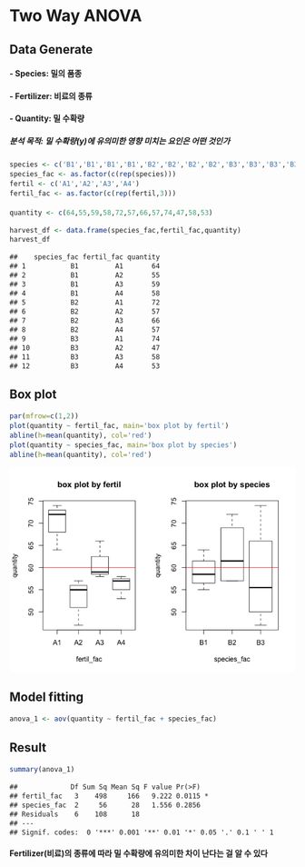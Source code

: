 Two Way ANOVA
================

Data Generate
-------------

#### - Species: 밀의 품종

#### - Fertilizer: 비료의 종류

#### - Quantity: 밀 수확량

##### 분석 목적: 밀 수확량(y)에 유의미한 영향 미치는 요인은 어떤 것인가

``` r
species <- c('B1','B1','B1','B1','B2','B2','B2','B2','B3','B3','B3','B3')
species_fac <- as.factor(c(rep(species))) 
fertil <- c('A1','A2','A3','A4')
fertil_fac <- as.factor(c(rep(fertil,3)))

quantity <- c(64,55,59,58,72,57,66,57,74,47,58,53)
```

``` r
harvest_df <- data.frame(species_fac,fertil_fac,quantity)
harvest_df
```

    ##    species_fac fertil_fac quantity
    ## 1           B1         A1       64
    ## 2           B1         A2       55
    ## 3           B1         A3       59
    ## 4           B1         A4       58
    ## 5           B2         A1       72
    ## 6           B2         A2       57
    ## 7           B2         A3       66
    ## 8           B2         A4       57
    ## 9           B3         A1       74
    ## 10          B3         A2       47
    ## 11          B3         A3       58
    ## 12          B3         A4       53

Box plot
--------

``` r
par(mfrow=c(1,2))
plot(quantity ~ fertil_fac, main='box plot by fertil')
abline(h=mean(quantity), col='red')
plot(quantity ~ species_fac, main='box plot by species')
abline(h=mean(quantity), col='red')
```

![](ANOVA_files/figure-markdown_github/unnamed-chunk-3-1.png)

Model fitting
-------------

``` r
anova_1 <- aov(quantity ~ fertil_fac + species_fac)
```

Result
------

``` r
summary(anova_1)
```

    ##             Df Sum Sq Mean Sq F value Pr(>F)  
    ## fertil_fac   3    498     166   9.222 0.0115 *
    ## species_fac  2     56      28   1.556 0.2856  
    ## Residuals    6    108      18                 
    ## ---
    ## Signif. codes:  0 '***' 0.001 '**' 0.01 '*' 0.05 '.' 0.1 ' ' 1

#### Fertilizer(비료)의 종류에 따라 밀 수확량에 유의미한 차이 난다는 걸 알 수 있다
